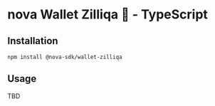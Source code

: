 # nova Wallet Zilliqa 🐐  - TypeScript

## Installation

```
npm install @nova-sdk/wallet-zilliqa
```

## Usage

TBD

